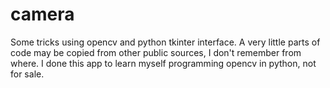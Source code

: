 camera
======

Some tricks using opencv and python tkinter interface. 
A very little parts of code may be copied from other public sources, I don't remember from where.
I done this app to learn myself programming opencv in python, not for sale.

